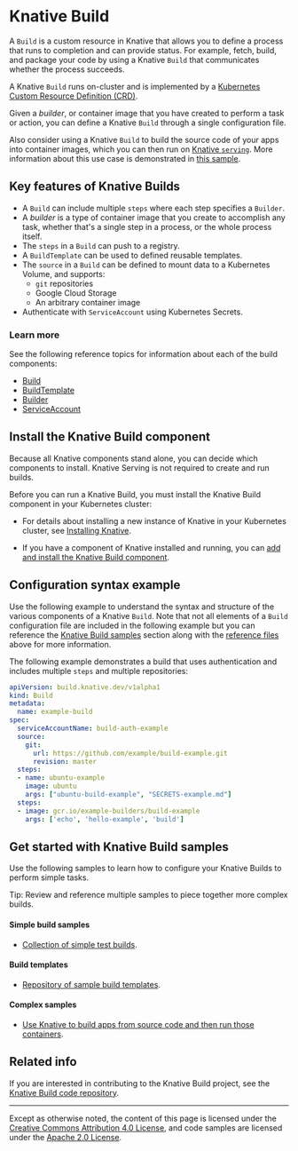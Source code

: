 # Knative Build

A `Build` is a custom resource in Knative that allows you to define a process
that runs to completion and can provide status. For example, fetch, build, and
package your code by using a Knative `Build` that communicates whether the
process succeeds.

A Knative `Build` runs on-cluster and is implemented by a
[Kubernetes Custom Resource Definition (CRD)](https://kubernetes.io/docs/concepts/extend-kubernetes/api-extension/custom-resources/).

Given a _builder_, or container image that you have created to perform a task or
action, you can define a Knative `Build` through a single configuration file.

Also consider using a Knative `Build` to build the source code of your apps into
container images, which you can then run on
[Knative `serving`](https://github.com/knative/docs/blob/master/serving/README.md).
More information about this use case is demonstrated in
[this sample](https://github.com/knative/docs/blob/master/serving/samples/source-to-url-go).

## Key features of Knative Builds

- A `Build` can include multiple `steps` where each step specifies a `Builder`.
- A _builder_ is a type of container image that you create to accomplish any
  task, whether that's a single step in a process, or the whole process itself.
- The `steps` in a `Build` can push to a registry.
- A `BuildTemplate` can be used to defined reusable templates.
- The `source` in a `Build` can be defined to mount data to a Kubernetes Volume,
  and supports:
  - `git` repositories
  - Google Cloud Storage
  - An arbitrary container image
- Authenticate with `ServiceAccount` using Kubernetes Secrets.

### Learn more

See the following reference topics for information about each of the build
components:

- [Build](https://github.com/knative/docs/blob/master/build/builds.md)
- [BuildTemplate](https://github.com/knative/docs/blob/master/build/build-templates.md)
- [Builder](https://github.com/knative/docs/blob/master/build/builder-contract.md)
- [ServiceAccount](https://github.com/knative/docs/blob/master/build/auth.md)

## Install the Knative Build component

Because all Knative components stand alone, you can decide which components to
install. Knative Serving is not required to create and run builds.

Before you can run a Knative Build, you must install the Knative Build component
in your Kubernetes cluster:

- For details about installing a new instance of Knative in your Kubernetes
  cluster, see [Installing Knative](../install/README.md).

- If you have a component of Knative installed and running, you can
  [add and install the Knative Build component](installing-build-component.md).

## Configuration syntax example

Use the following example to understand the syntax and structure of the various
components of a Knative `Build`. Note that not all elements of a `Build`
configuration file are included in the following example but you can reference
the [Knative Build samples](#get-started-with-knative-build-samples) section
along with the [reference files](#learn-more) above for more information.

The following example demonstrates a build that uses authentication and includes
multiple `steps` and multiple repositories:

```yaml
apiVersion: build.knative.dev/v1alpha1
kind: Build
metadata:
  name: example-build
spec:
  serviceAccountName: build-auth-example
  source:
    git:
      url: https://github.com/example/build-example.git
      revision: master
  steps:
  - name: ubuntu-example
    image: ubuntu
    args: ["ubuntu-build-example", "SECRETS-example.md"]
  steps:
  - image: gcr.io/example-builders/build-example
    args: ['echo', 'hello-example', 'build']
```

## Get started with Knative Build samples

Use the following samples to learn how to configure your Knative Builds to
perform simple tasks.

Tip: Review and reference multiple samples to piece together more complex
builds.

#### Simple build samples

- [Collection of simple test builds](https://github.com/knative/build/tree/master/test).

#### Build templates

- [Repository of sample build templates](https://github.com/knative/build-templates).

#### Complex samples

- [Use Knative to build apps from source code and then run those containers](https://github.com/knative/docs/blob/master/serving/samples/source-to-url-go).

## Related info

If you are interested in contributing to the Knative Build project, see the
[Knative Build code repository](https://github.com/knative/build).

---

Except as otherwise noted, the content of this page is licensed under the
[Creative Commons Attribution 4.0 License](https://creativecommons.org/licenses/by/4.0/),
and code samples are licensed under the
[Apache 2.0 License](https://www.apache.org/licenses/LICENSE-2.0).
